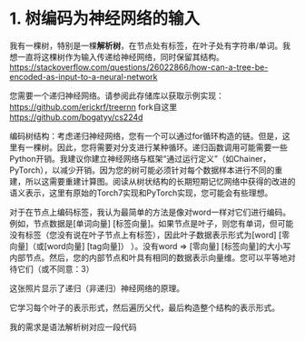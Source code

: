 

# 1. 树编码为神经网络的输入






我有一棵树，特别是一棵**解析树**，在节点处有标签，在叶子处有字符串/单词。我想一直将这棵树作为输入传递给神经网络，同时保留其结构。 https://stackoverflow.com/questions/26022866/how-can-a-tree-be-encoded-as-input-to-a-neural-network


您需要一个递归神经网络。请参阅此存储库以获取示例实现：https://github.com/erickrf/treernn fork自这里 https://github.com/bogatyy/cs224d

编码树结构：考虑递归神经网络，您有一个可以通过for循环构造的链。但是，这里有一棵树。因此，您将需要对分支进行某种循环。递归函数调用可能需要一些Python开销。我建议你建立神经网络与框架“通过运行定义”（如Chainer，PyTorch），以减少开销。因为您的树可能必须针对每个数据样本进行不同的重建，所以这需要重建计算图。阅读从树状结构的长期短期记忆网络中获得的改进的语义表示，这里有原始的Torch7实现和PyTorch实现，您可能会有些理想。

对于在节点上编码标签，我认为最简单的方法是像对word一样对它们进行编码。例如，节点数据是[单词向量] [标签向量]。如果节点是叶子，则您有单词，但可能没有标签（您没有说在叶子节点上有标签），因此叶子数据表示形式为[word] [零向量]（或[word向量] [tag向量]） ）。没有word => [零向量] [标签向量]的大小写内部节点。然后，您的内部节点和叶具有相同的数据表示向量维。您可以平等地对待它们（或不同意：3）

这张照片显示了递归（非递归）神经网络的原理。

它学习每个叶子的表示形式，然后遍历父代，最后构造整个结构的表示形式。

我的需求是语法解析树对应一段代码































































































































































